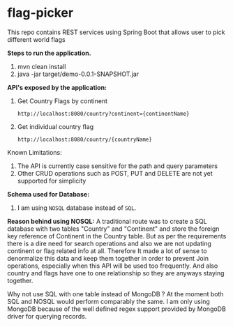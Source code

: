 # flag-picker
 This repo contains REST services using Spring Boot that allows user to pick different world flags 

**Steps to run the application.**
1. mvn clean install
2. java -jar target/demo-0.0.1-SNAPSHOT.jar

**API's exposed by the application:**
1. Get Country Flags by continent

    `http://localhost:8080/country?continent={continentName}`

2. Get individual country flag

    `http://localhost:8080/country/{countryName}`

Known Limitations:
1. The API is currently case sensitive for the path and query parameters
2. Other CRUD operations such as POST, PUT and DELETE are not yet supported for simplicity

**Schema used for Database:**
1. I am using `NOSQL` database instead of `SQL`. 
    
**Reason behind using NOSQL:**
A traditional route was to create a SQL database with two tables "Country" and "Continent" and 
store the foreign key reference of Continent in the Country table.
But as per the requirements there is a dire need for search operations and also we are not updating 
continent or flag related info at all. Therefore It made a lot of sense to denormalize this data and 
keep them together in order to prevent Join operations, especially when this API will be used too frequently. 
And also country and flags have one to one relationship so they are anyways staying together. 

Why not use SQL with one table instead of MongoDB ?
At the moment both SQL and NOSQL would perform comparably the same. I am only using MongoDB because of the well 
defined regex support provided by MongoDB driver for querying records.
   